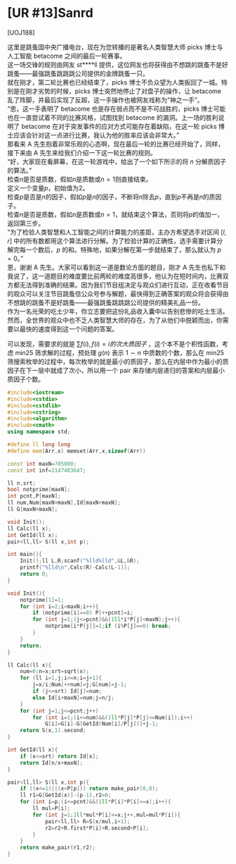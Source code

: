# [UR #13]Sanrd
[UOJ188]

这里是跳蚤国中央广播电台，现在为您转播的是著名人类智慧大师 picks 博士与人工智能 betacome 之间的最后一轮赛事。  
这一场交锋的规则由网友 st****ll 提供，这位网友也将获得由不想跳的跳蚤不是好跳蚤——最强跳蚤跳跳跳公司提供的金牌跳蚤一只。  
就在刚才，第二轮比赛也已经结束了，picks 博士不负众望为人类扳回了一城。特别是在刚才劣势的时候，picks 博士突然地停止了对盘子的操作，让 betacome 乱了阵脚，并最后实现了反超，这一手操作也被网友戏称为“神之一手”。  
“恩，这一手表明了 betacome 也是存在弱点而不是不可战胜的，picks 博士可能也在一直尝试着不同的比赛风格，试图找到 betacome 的漏洞。上一场的胜利说明了 betacome 在对于突发事件的应对方式可能存在着缺陷，在这一轮 picks 博士应该会针对这一点进行比赛，我认为他的胜率应该会非常大。”  
那看来 A 先生抱着非常乐观的心态啊，现在最后一轮的比赛已经开始了，同样，接下来由 A 先生来给我们介绍一下这一轮比赛的规则。  
“好，大家现在看屏幕，在这一轮游戏中，给出了一个如下所示的将 $n$ 分解质因子的算法。”  
检查$n$是否是质数，假如$n$是质数或$n=1$则直接结束。  
定义一个变量$p$，初始值为2。  
检查$p$是否是$n$的因子，假如$p$是$n$的因子，不断将$n$除去$p$，直到$p$不再是$n$的质因子。  
检查$n$是否是质数，假如$n$是质数或$n = 1$，就结束这个算法，否则将$p$的值加一，返回第三步。  
“为了检验人类智慧和人工智能之间的计算能力的差距，主办方希望选手对区间 $[l,r]$ 中的所有数都用这个算法进行分解。为了检验计算的正确性，选手需要计算分解完每一个数后，$p$ 的和。特殊地，如果分解在第一步就结束了，那么就认为 $p=0$。”  
恩，谢谢 A 先生。大家可以看到这一道是数论方面的题目，刚才 A 先生也私下和我说了，这一道题目的难度要比前两轮的难度高很多，他认为在短时间内，比赛双方都无法得到准确的结果。因为我们节目组决定与观众们进行互动，正在收看节目的观众可以关注节目跳蚤信公众号参与解题，最快得到正确答案的观众将会获得由不想跳的跳蚤不是好跳蚤——最强跳蚤跳跳跳公司提供的精美礼品一份。  
作为一名光荣的吃土少年，你立志要把这份礼品收入囊中以告别悲惨的吃土生活。然而，全世界的观众中也不乏人类智慧大师的存在，为了从他们中脱颖而出，你需要以最快的速度得到这一个问题的答案。

可以发现，需要求的就是 $\sum f(i),f(i)=i 的次大质因子$ ，这个本不是个积性函数，考虑 min25 筛求解的过程，预处理 $g(n)$ 表示 $1 \sim n$ 中质数的个数，那么在 min25 筛搜索枚举的过程中，每次枚举的就是最小的质因子，那么在内层中作为最小的质因子在下一层中就成了次小，所以用一个 pair 来存储内层递归的答案和内层最小质因子个数。

```cpp
#include<iostream>
#include<cstdio>
#include<cstdlib>
#include<cstring>
#include<algorithm>
#include<cmath>
using namespace std;

#define ll long long
#define mem(Arr,x) memset(Arr,x,sizeof(Arr))

const int maxN=705000;
const int inf=2147483647;

ll n,srt;
bool notprime[maxN];
int pcnt,P[maxN];
ll num,Num[maxN+maxN],Id[maxN+maxN];
ll G[maxN+maxN];

void Init();
ll Calc(ll x);
int GetId(ll x);
pair<ll,ll> S(ll x,int p);

int main(){
	Init();ll L,R;scanf("%lld%lld",&L,&R);
	printf("%lld\n",Calc(R)-Calc(L-1));
	return 0;
}

void Init(){
	notprime[1]=1;
	for (int i=2;i<maxN;i++){
		if (notprime[i]==0) P[++pcnt]=i;
		for (int j=1;(j<=pcnt)&&(1ll*i*P[j]<maxN);j++){
			notprime[i*P[j]]=1;if (i%P[j]==0) break;
		}
	}
	return;
}

ll Calc(ll x){
	num=0;n=x;srt=sqrt(x);
	for (ll i=1,j;i<=n;i=j+1){
		j=x/i;Num[++num]=j;G[num]=j-1;
		if (j<=srt) Id[j]=num;
		else Id[i+maxN]=num;j=n/j;
	}
	for (int j=1;j<=pcnt;j++)
		for (int i=1;(i<=num)&&(1ll*P[j]*P[j]<=Num[i]);i++)
			G[i]=G[i]-G[GetId(Num[i]/P[j])]+j-1;
	return S(x,1).second;
}

int GetId(ll x){
	if (x<=srt) return Id[x];
	return Id[n/x+maxN];
}

pair<ll,ll> S(ll x,int p){
	if ((x<=1)||(x<P[p])) return make_pair(0,0);
	ll r1=G[GetId(x)]-(p-1),r2=0;
	for (int i=p;(i<=pcnt)&&(1ll*P[i]*P[i]<=x);i++){
		ll mul=P[i];
		for (int j=1;1ll*mul*P[i]<=x;j++,mul=mul*P[i]){
			pair<ll,ll> R=S(x/mul,i+1);
			r2=r2+R.first*P[i]+R.second+P[i];
		}
	}
	return make_pair(r1,r2);
}
```